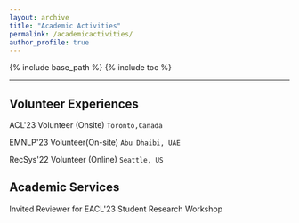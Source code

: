 ```yaml
---
layout: archive
title: "Academic Activities"
permalink: /academicactivities/
author_profile: true
---
```



{% include base_path %}
{% include toc %}

---

## Volunteer Experiences

ACL'23 Volunteer (Onsite)   `Toronto,Canada`

EMNLP'23 Volunteer(On-site)   `Abu Dhaibi, UAE`

RecSys'22 Volunteer (Online)   `Seattle, US`


## Academic Services

Invited Reviewer for EACL'23 Student Research Workshop
